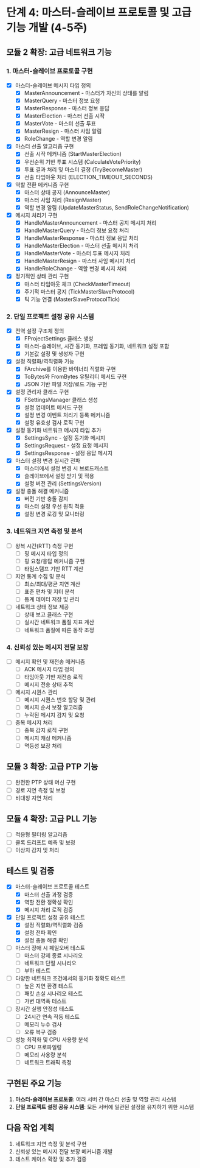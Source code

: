# 단계 4: 마스터-슬레이브 프로토콜 및 고급 기능 개발 (4-5주)

## 모듈 2 확장: 고급 네트워크 기능

### 1. 마스터-슬레이브 프로토콜 구현
- [x] 마스터-슬레이브 메시지 타입 정의
  - [x] MasterAnnouncement - 마스터가 자신의 상태를 알림
  - [x] MasterQuery - 마스터 정보 요청
  - [x] MasterResponse - 마스터 정보 응답
  - [x] MasterElection - 마스터 선출 시작
  - [x] MasterVote - 마스터 선출 투표
  - [x] MasterResign - 마스터 사임 알림
  - [x] RoleChange - 역할 변경 알림

- [x] 마스터 선출 알고리즘 구현
  - [x] 선출 시작 메커니즘 (StartMasterElection)
  - [x] 우선순위 기반 투표 시스템 (CalculateVotePriority)
  - [x] 투표 결과 처리 및 마스터 결정 (TryBecomeMaster)
  - [x] 선출 타임아웃 처리 (ELECTION_TIMEOUT_SECONDS)

- [x] 역할 전환 메커니즘 구현
  - [x] 마스터 상태 공지 (AnnounceMaster)
  - [x] 마스터 사임 처리 (ResignMaster)
  - [x] 역할 변경 알림 (UpdateMasterStatus, SendRoleChangeNotification)

- [x] 메시지 처리기 구현
  - [x] HandleMasterAnnouncement - 마스터 공지 메시지 처리
  - [x] HandleMasterQuery - 마스터 정보 요청 처리
  - [x] HandleMasterResponse - 마스터 정보 응답 처리
  - [x] HandleMasterElection - 마스터 선출 메시지 처리
  - [x] HandleMasterVote - 마스터 투표 메시지 처리
  - [x] HandleMasterResign - 마스터 사임 메시지 처리
  - [x] HandleRoleChange - 역할 변경 메시지 처리

- [x] 정기적인 상태 관리 구현
  - [x] 마스터 타임아웃 체크 (CheckMasterTimeout)
  - [x] 주기적 마스터 공지 (TickMasterSlaveProtocol)
  - [x] 틱 기능 연결 (MasterSlaveProtocolTick)

### 2. 단일 프로젝트 설정 공유 시스템
- [x] 전역 설정 구조체 정의
  - [x] FProjectSettings 클래스 생성
  - [x] 마스터-슬레이브, 시간 동기화, 프레임 동기화, 네트워크 설정 포함
  - [x] 기본값 설정 및 생성자 구현
  
- [x] 설정 직렬화/역직렬화 기능
  - [x] FArchive를 이용한 바이너리 직렬화 구현
  - [x] ToBytes와 FromBytes 유틸리티 메서드 구현
  - [x] JSON 기반 파일 저장/로드 기능 구현
  
- [x] 설정 관리자 클래스 구현
  - [x] FSettingsManager 클래스 생성
  - [x] 설정 업데이트 메서드 구현
  - [x] 설정 변경 이벤트 처리기 등록 메커니즘
  - [x] 설정 유효성 검사 로직 구현
  
- [x] 설정 동기화 네트워크 메시지 타입 추가
  - [x] SettingsSync - 설정 동기화 메시지
  - [x] SettingsRequest - 설정 요청 메시지
  - [x] SettingsResponse - 설정 응답 메시지
  
- [x] 마스터 설정 변경 실시간 전파
  - [x] 마스터에서 설정 변경 시 브로드캐스트
  - [x] 슬레이브에서 설정 받기 및 적용
  - [x] 설정 버전 관리 (SettingsVersion)
  
- [x] 설정 충돌 해결 메커니즘
  - [x] 버전 기반 충돌 감지
  - [x] 마스터 설정 우선 원칙 적용
  - [x] 설정 변경 로깅 및 모니터링

### 3. 네트워크 지연 측정 및 분석
- [ ] 왕복 시간(RTT) 측정 구현
  - [ ] 핑 메시지 타입 정의
  - [ ] 핑 요청/응답 메커니즘 구현
  - [ ] 타임스탬프 기반 RTT 계산

- [ ] 지연 통계 수집 및 분석
  - [ ] 최소/최대/평균 지연 계산
  - [ ] 표준 편차 및 지터 분석
  - [ ] 통계 데이터 저장 및 관리

- [ ] 네트워크 상태 정보 제공
  - [ ] 상태 보고 클래스 구현
  - [ ] 실시간 네트워크 품질 지표 계산
  - [ ] 네트워크 품질에 따른 동작 조정

### 4. 신뢰성 있는 메시지 전달 보장
- [ ] 메시지 확인 및 재전송 메커니즘
  - [ ] ACK 메시지 타입 정의
  - [ ] 타임아웃 기반 재전송 로직
  - [ ] 메시지 전송 상태 추적

- [ ] 메시지 시퀀스 관리
  - [ ] 메시지 시퀀스 번호 할당 및 관리
  - [ ] 메시지 순서 보장 알고리즘
  - [ ] 누락된 메시지 감지 및 요청

- [ ] 중복 메시지 처리
  - [ ] 중복 감지 로직 구현
  - [ ] 메시지 캐싱 메커니즘
  - [ ] 멱등성 보장 처리

## 모듈 3 확장: 고급 PTP 기능
- [ ] 완전한 PTP 상태 머신 구현
- [ ] 경로 지연 측정 및 보정
- [ ] 비대칭 지연 처리

## 모듈 4 확장: 고급 PLL 기능
- [ ] 적응형 필터링 알고리즘
- [ ] 클록 드리프트 예측 및 보정
- [ ] 이상치 감지 및 처리

## 테스트 및 검증
- [x] 마스터-슬레이브 프로토콜 테스트
  - [x] 마스터 선출 과정 검증
  - [x] 역할 전환 정확성 확인
  - [x] 메시지 처리 로직 검증

- [x] 단일 프로젝트 설정 공유 테스트
  - [x] 설정 직렬화/역직렬화 검증
  - [x] 설정 전파 확인
  - [x] 설정 충돌 해결 확인

- [ ] 마스터 장애 시 페일오버 테스트
  - [ ] 마스터 강제 종료 시나리오
  - [ ] 네트워크 단절 시나리오
  - [ ] 부하 테스트

- [ ] 다양한 네트워크 조건에서의 동기화 정확도 테스트
  - [ ] 높은 지연 환경 테스트
  - [ ] 패킷 손실 시나리오 테스트
  - [ ] 가변 대역폭 테스트

- [ ] 장시간 실행 안정성 테스트
  - [ ] 24시간 연속 작동 테스트
  - [ ] 메모리 누수 검사
  - [ ] 오류 복구 검증

- [ ] 성능 최적화 및 CPU 사용량 분석
  - [ ] CPU 프로파일링
  - [ ] 메모리 사용량 분석
  - [ ] 네트워크 트래픽 측정

## 구현된 주요 기능
1. **마스터-슬레이브 프로토콜**: 여러 서버 간 마스터 선출 및 역할 관리 시스템
2. **단일 프로젝트 설정 공유 시스템**: 모든 서버에 일관된 설정을 유지하기 위한 시스템

## 다음 작업 계획
1. 네트워크 지연 측정 및 분석 구현
2. 신뢰성 있는 메시지 전달 보장 메커니즘 개발
3. 테스트 케이스 확장 및 추가 검증